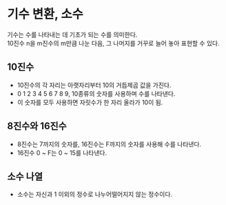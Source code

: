 # 기수 변환, 소수

기수는 수를 나타내는 데 기초가 되는 수를 의미한다.  
10진수 n을 m진수의 m만큼 나눈 다음, 그 나머지를 거꾸로 늘어 놓아 표현할 수 있다.

## 10진수
- 10진수의 각 자리는 아랫자리부터 10의 거듭제곱 값을 가진다.
- 0 1 2 3 4 5 6 7 8 9, 10종류의 숫자를 사용하며 수를 나타낸다.
- 이 숫자를 모두 사용하면 자릿수가 한 자리 올라가 10이 됨.

## 8진수와 16진수
- 8진수는 7까지의 숫자를, 16진수는 F까지의 숫자를 사용해 수를 나타낸다.
- 16진수 0 ~ F는 0 ~ 15를 나타낸다.

## 소수 나열

- 소수는 자신과 1 이외의 정수로 나누어떨어지지 않는 정수이다.

